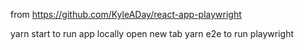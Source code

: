 from https://github.com/KyleADay/react-app-playwright


yarn start to run app locally
open new tab
yarn e2e to run playwright